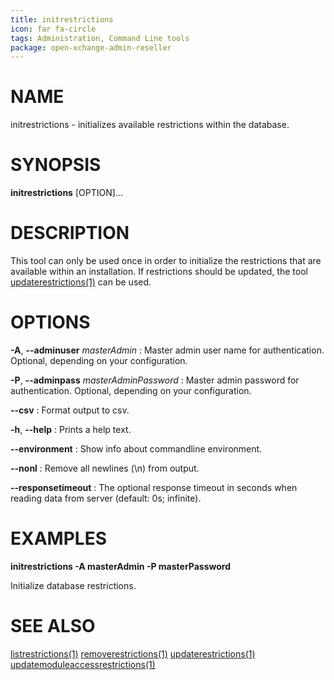 ```yaml
---
title: initrestrictions
icon: far fa-circle
tags: Administration, Command Line tools
package: open-xchange-admin-reseller
---
```


# NAME

initrestrictions - initializes available restrictions within the database.

# SYNOPSIS

**initrestrictions** [OPTION]...

# DESCRIPTION

This tool can only be used once in order to initialize the restrictions that are
available within an installation. If restrictions should be updated, the tool
[updaterestrictions(1)](updaterestrictions) can be used.

# OPTIONS

**-A**, **--adminuser** *masterAdmin*
: Master admin user name for authentication. Optional, depending on your configuration.

**-P**, **--adminpass** *masterAdminPassword*
: Master admin password for authentication. Optional, depending on your configuration.

**--csv**
: Format output to csv.

**-h**, **--help**
: Prints a help text.

**--environment**
: Show info about commandline environment.

**--nonl**
: Remove all newlines (\\n) from output.

**--responsetimeout**
: The optional response timeout in seconds when reading data from server (default: 0s; infinite).

# EXAMPLES

**initrestrictions -A masterAdmin -P masterPassword**

Initialize database restrictions.

# SEE ALSO

[listrestrictions(1)](listrestrictions) [removerestrictions(1)](removerestrictions) [updaterestrictions(1)](updaterestrictions) [updatemoduleaccessrestrictions(1)](updatemoduleaccessrestrictions)
